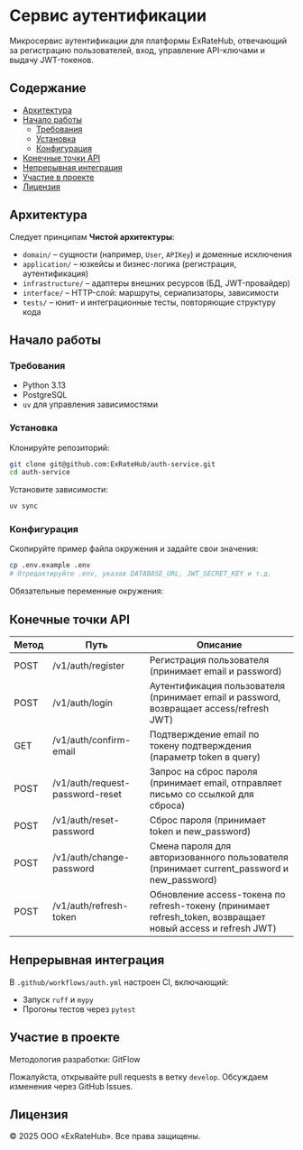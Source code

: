 # Сервис аутентификации

Микросервис аутентификации для платформы ExRateHub, отвечающий за регистрацию пользователей, вход, управление API-ключами и выдачу JWT-токенов.

## Содержание

- [Архитектура](#архитектура)
- [Начало работы](#начало-работы)
  - [Требования](#требования)
  - [Установка](#установка)
  - [Конфигурация](#конфигурация)
- [Конечные точки API](#конечные-точки-api)
- [Непрерывная интеграция](#непрерывная-интеграция)
- [Участие в проекте](#участие-в-проекте)
- [Лицензия](#лицензия)

## Архитектура

Следует принципам **Чистой архитектуры**:

- `domain/` – сущности (например, `User`, `APIKey`) и доменные исключения  
- `application/` – юзкейсы и бизнес-логика (регистрация, аутентификация)  
- `infrastructure/` – адаптеры внешних ресурсов (БД, JWT-провайдер)  
- `interface/` – HTTP-слой: маршруты, сериализаторы, зависимости  
- `tests/` – юнит- и интеграционные тесты, повторяющие структуру кода  

## Начало работы

### Требования

- Python 3.13  
- PostgreSQL  
- `uv` для управления зависимостями  

### Установка

Клонируйте репозиторий:

```bash
git clone git@github.com:ExRateHub/auth-service.git
cd auth-service
```

Установите зависимости:

```bash
uv sync
```

### Конфигурация

Скопируйте пример файла окружения и задайте свои значения:

```bash
cp .env.example .env
# Отредактируйте .env, указав DATABASE_URL, JWT_SECRET_KEY и т.д.
```

Обязательные переменные окружения:


## Конечные точки API

| Метод | Путь                          | Описание                                                                                       |
|-------|-------------------------------|------------------------------------------------------------------------------------------------|
| POST  | /v1/auth/register           | Регистрация пользователя (принимает email и password)                                       |
| POST  | /v1/auth/login              | Аутентификация пользователя (принимает email и password, возвращает access/refresh JWT)     |
| GET   | /v1/auth/confirm-email      | Подтверждение email по токену подтверждения (параметр token в query)                         |
| POST  | /v1/auth/request-password-reset | Запрос на сброс пароля (принимает email, отправляет письмо со ссылкой для сброса)        |
| POST  | /v1/auth/reset-password     | Сброс пароля (принимает token и new_password)                                              |
| POST  | /v1/auth/change-password    | Смена пароля для авторизованного пользователя (принимает current_password и new_password)  |
| POST  | /v1/auth/refresh-token      | Обновление access-токена по refresh-токену (принимает refresh_token, возвращает новый access и refresh JWT)  |


## Непрерывная интеграция

В `.github/workflows/auth.yml` настроен CI, включающий:

- Запуск `ruff` и `mypy`  
- Прогоны тестов через `pytest`  

## Участие в проекте

Методология разработки: GitFlow

Пожалуйста, открывайте pull requests в ветку `develop`. Обсуждаем изменения через GitHub Issues.

## Лицензия

© 2025 ООО «ExRateHub». Все права защищены.
